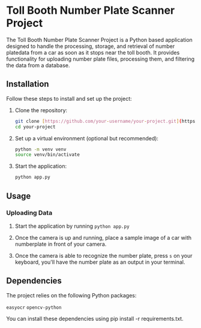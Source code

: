 
# Toll Booth Number Plate Scanner Project

The Toll Booth Number Plate Scanner Project is a Python based application designed to handle the processing, storage, and retrieval of number platedata from a car as soon as it stops near the toll booth. It provides functionality for uploading number plate files, processing them, and filtering the data from a database.

## Installation

Follow these steps to install and set up the project:


1. Clone the repository:

   ```bash
   git clone [https://github.com/your-username/your-project.git](https://github.com/renji18/toll-booth-secure-scan.git)
   cd your-project

2. Set up a virtual environment (optional but recommended):

    ```bash
    python -m venv venv
    source venv/bin/activate

3. Start the application:

    ```bash
    python app.py


## Usage

### Uploading Data
1. Start the application by running `python app.py`

2. Once the camera is up and running, place a sample image of a car with numberplate in front of your camera.

3. Once the camera is able to recognize the number plate, press `s` on your keyboard, you'll have the number plate as an output in your terminal.


## Dependencies
The project relies on the following Python packages:

```easyocr```
```opencv-python```

You can install these dependencies using pip install -r requirements.txt.
